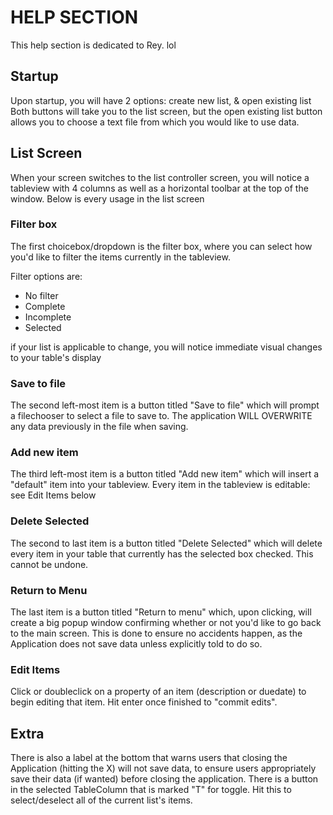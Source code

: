 # HELP SECTION

This help section is dedicated to Rey. lol

## Startup

Upon startup, you will have 2 options: create new list, & open existing list
Both buttons will take you to the list screen, but the open existing list button allows you to choose a text file from which you would like to use data.

## List Screen

When your screen switches to the list controller screen, you will notice a tableview with 4 columns as well as a horizontal toolbar at the top of the window.
Below is every usage in the list screen

### Filter box
The first choicebox/dropdown is the filter box, where you can select how you'd like to filter the items currently in the tableview.

Filter options are:
- No filter
- Complete
- Incomplete
- Selected

if your list is applicable to change, you will notice immediate visual changes to your table's display

### Save to file
The second left-most item is a button titled "Save to file" which will prompt a filechooser to select a file to save to. The application WILL OVERWRITE any data previously in the file when saving.

### Add new item
The third left-most item is a button titled "Add new item" which will insert a "default" item into your tableview. Every item in the tableview is editable: see Edit Items below

### Delete Selected
The second to last item is a button titled "Delete Selected" which will delete every item in your table that currently has the selected box checked. This cannot be undone.

### Return to Menu
The last item is a button titled "Return to menu" which, upon clicking, will create a big popup window confirming whether or not you'd like to go back to the main screen. This is done to ensure no accidents happen, as the Application does not save data unless explicitly told to do so.

### Edit Items
Click or doubleclick on a property of an item (description or duedate) to begin editing that item. Hit enter once finished to "commit edits".

## Extra
There is also a label at the bottom that warns users that closing the Application (hitting the X) will not save data, to ensure users appropriately save their data (if wanted) before closing the application.
There is a button in the selected TableColumn that is marked "T" for toggle. Hit this to select/deselect all of the current list's items.